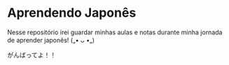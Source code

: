 # Aprendendo Japonês

Nesse repositório irei guardar minhas aulas e notas durante minha jornada de aprender japonês! („• ᴗ •„)

がんばってよ！！